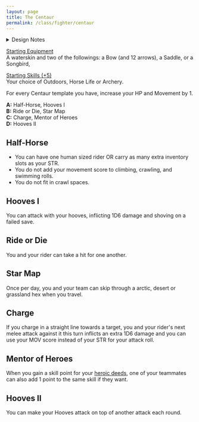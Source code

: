 ```yaml
---
layout: page
title: The Centaur
permalink: /class/fighter/centaur
---
```


<details markdown="1">
<summary>Design Notes</summary> 
*This was initially a monster class for the [Centaur](https://saltygoo.github.io/monsters/centaur) but seems like it could be used for an actual horse. It's a good fighting class, and it becomes very absurd if you multiclass into a specialist (wall-climbing horse-person!). — SaltyGoo* 
</details>

<ins>Starting Equipment</ins><br>
A waterskin and two of the followings: a Bow (and 12 arrows), a Saddle, or a Songbird,

<ins>Starting Skills (+5)</ins><br>
Your choice of Outdoors, Horse Life or Archery.

For every Centaur template you have, increase your HP and Movement by 1.

**A:** Half-Horse, Hooves I<br>
**B:** Ride or Die, Star Map<br>
**C:** Charge, Mentor of Heroes<br>
**D:** Hooves II<br>

## Half-Horse
- You can have one human sized rider OR carry as many extra inventory slots as your STR.
- You do not add your movement score to climbing, crawling, and swimming rolls.
- You do not fit in crawl spaces.

## Hooves I
You can attack with your hooves, inflicting 1D6 damage and shoving on a failed save.

## Ride or Die
You and your rider can take a hit for one another.

## Star Map
Once per day, you and your team can skip through a arctic, desert or grassland hex when you travel.

## Charge
If you charge in a straight line towards a target, you and your rider's next melee attack against it this turn inflicts an extra 1D6 damage and you can use your MOV score instead of your STR for your attack roll.

## Mentor of Heroes
When you gain a skill point for your [heroic deeds](https://saltygoo.github.io/2020/11/10/extra-rules/#heroism--scars), one of your teammates can also add 1 point to the same skill if they want.

## Hooves II
You can make your Hooves attack on top of another attack each round.
